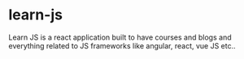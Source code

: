 # learn-js
Learn JS is a react application built to have courses and blogs and everything related to JS frameworks like angular, react, vue JS etc..
